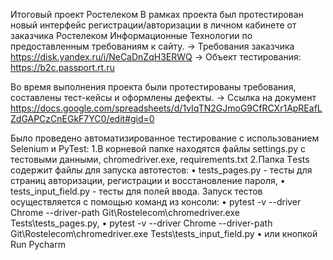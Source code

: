 Итоговый проект Ростелеком В рамках проекта был протестирован новый интерфейс регистрации/авторизации в личном кабинете от заказчика Ростелеком Информационные Технологии по предоставленным требованиям к сайту. → Требования заказчика https://disk.yandex.ru/i/NeCaDnZqH3ERWQ → Объект тестирования: https://b2c.passport.rt.ru

Во время выполнения проекта были протестированы требования, составлены тест-кейсы и оформлены дефекты. → Ссылка на документ https://docs.google.com/spreadsheets/d/1vIqTN2GJmoG9CfRCXr1ApREafLZdGAPCzCnEGkF7YC0/edit#gid=0

Было проведено автоматизированное тестирование с использованием Selenium и PyTest: 1.В корневой папке находятся файлы settings.py с тестовыми данными, chromedriver.exe, requirements.txt 2.Папка Тests содержит файлы для запуска автотестов: • tests_pages.py - тесты для страниц авторизации, регистрации и восстановление пароля, • tests_input_field.py - тесты для полей ввода. Запуск тестов осуществляется с помощью команд из консоли: • pytest -v --driver Chrome --driver-path Git\Rostelecom\chromedriver.exe Tests\tests_pages.py,
• pytest -v --driver Chrome --driver-path Git\Rostelecom\chromedriver.exe Tests\tests_input_field.py
• или кнопкой Run Pycharm